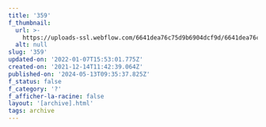```yaml
---
title: '359'
f_thumbnail:
  url: >-
    https://uploads-ssl.webflow.com/6641dea76c75d9b6904dcf9d/6641dea76c75d9b6904dd304_359.jpg
  alt: null
slug: '359'
updated-on: '2022-01-07T15:53:01.775Z'
created-on: '2021-12-14T11:42:39.064Z'
published-on: '2024-05-13T09:35:37.825Z'
f_status: false
f_category: '?'
f_afficher-la-racine: false
layout: '[archive].html'
tags: archive
---
```



